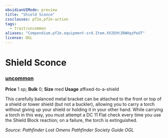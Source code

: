 ```yaml
---
obsidianUIMode: preview
title: "Shield Sconce"
cssclasses: pf2e,pf2e-action
tags:
  - trait/uncommon
aliases: "Compendium.pf2e.equipment-srd.Item.XV2EHt1RWHqzPeUT"
license: OGL
---
```

# Shield Sconce

### [uncommon](uncommon "Uncommon Rarity Trait")


**Price** 1 sp; 
**Bulk** 0; **Size** med
**Usage** affixed-to-a-shield

This carefully balanced metal bracket can be attached to the front or top of a shield or tower shield (but not a buckler), allowing you to carry a torch without giving up your shield or holding it in your other hand. While carrying a torch in this way, you must attempt a DC 11 Flat check every time you use the Shield Block reaction; on a failure, the torch is extinguished.

*Source: Pathfinder Lost Omens Pathfinder Society Guide*
*OGL*